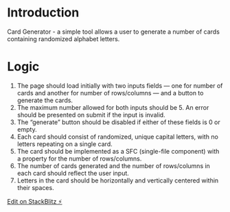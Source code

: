 # Introduction

Card Generator - a simple tool allows a user to generate a number of cards containing randomized alphabet letters.

# Logic

1. The page should load initially with two inputs fields — one for number of cards and another for number of rows/columns — and a button to generate the cards.
2. The maximum number allowed for both inputs should be 5. An error should be presented on submit if the input is invalid.
3. The “generate” button should be disabled if either of these fields is 0 or empty.
4. Each card should consist of randomized, unique capital letters, with no letters repeating on a single card.
5. The card should be implemented as a SFC (single-file component) with a property for the number of rows/columns.
6. The number of cards generated and the number of rows/columns in each card should reflect the user input.
7. Letters in the card should be horizontally and vertically centered within their spaces.

[Edit on StackBlitz ⚡️](https://stackblitz.com/edit/vitejs-vite-w3oftj)
